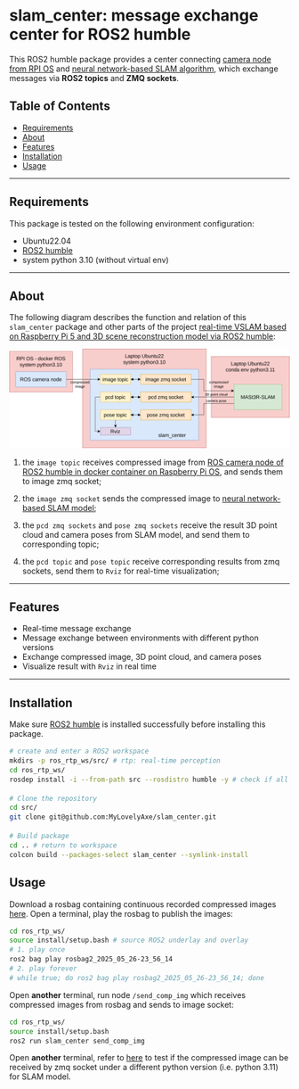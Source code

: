 # slam_center: message exchange center for ROS2 humble

This ROS2 humble package provides a center connecting [camera node from RPI OS]() and [neural network-based SLAM algorithm](), which exchange messages via **ROS2 topics** and **ZMQ sockets**.

## Table of Contents

- [Requirements](#requirements)
- [About](#about)
- [Features](#features)
- [Installation](#installation)
- [Usage](#usage)

---

## Requirements

This package is tested on the following environment configuration:

- Ubuntu22.04
- [ROS2 humble](https://docs.ros.org/en/humble/Installation/Ubuntu-Install-Debs.html)
- system python 3.10 (without virtual env)

---

## About

The following diagram describes the function and relation of this `slam_center` package and other parts of the project [real-time VSLAM based on Raspberry Pi 5 and 3D scene reconstruction model via ROS2 humble]():

<img src="slam_center_diagram.svg" width="800"/>

1. the `image topic` receives compressed image from [ROS camera node of ROS2 humble in docker container on Raspberry Pi OS](), and sends them to image zmq socket;

2. the `image zmq socket` sends the compressed image to [neural network-based SLAM model]();

3. the `pcd zmq sockets` and `pose zmq sockets` receive the result 3D point cloud and camera poses from SLAM model, and send them to corresponding topic;

4. the `pcd topic` and `pose topic` receive corresponding results from zmq sockets, send them to `Rviz` for real-time visualization;

---

## Features

- Real-time message exchange
- Message exchange between environments with different python versions
- Exchange compressed image, 3D point cloud, and camera poses
- Visualize result with `Rviz` in real time

---

## Installation

Make sure [ROS2 humble](https://docs.ros.org/en/humble/Installation/Ubuntu-Install-Debs.html) is installed successfully before installing this package.

```bash
# create and enter a ROS2 workspace
mkdirs -p ros_rtp_ws/src/ # rtp: real-time perception
cd ros_rtp_ws/
rosdep install -i --from-path src --rosdistro humble -y # check if all necessary dependencies are ready

# Clone the repository
cd src/
git clone git@github.com:MyLovelyAxe/slam_center.git

# Build package
cd .. # return to workspace
colcon build --packages-select slam_center --symlink-install
```

## Usage

Download a rosbag containing continuous recorded compressed images [here](). Open a terminal, play the rosbag to publish the images:

```bash
cd ros_rtp_ws/
source install/setup.bash # source ROS2 underlay and overlay
# 1. play once
ros2 bag play rosbag2_2025_05_26-23_56_14 
# 2. play forever
# while true; do ros2 bag play rosbag2_2025_05_26-23_56_14; done
```

Open **another** terminal, run node `/send_comp_img` which receives compressed images from rosbag and sends to image socket:

```bash
cd ros_rtp_ws/
source install/setup.bash
ros2 run slam_center send_comp_img
```

Open **another** terminal, refer to [here]() to test if the compressed image can be received by zmq socket under a different python version (i.e. python 3.11) for SLAM model.